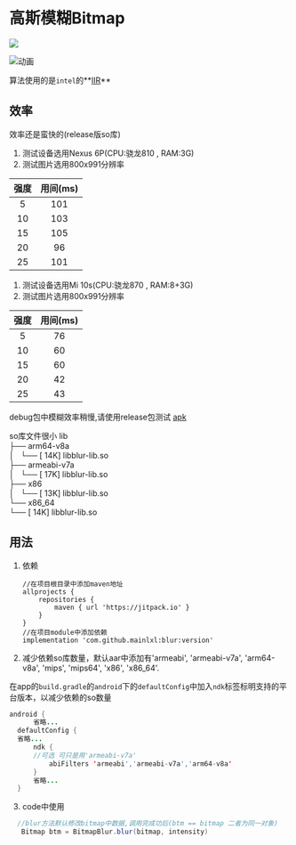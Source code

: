 # 高斯模糊Bitmap

[![](https://jitpack.io/v/mainlxl/blur.svg)](https://jitpack.io/#mainlxl/blur)

![动画](/image/donghua.gif)

算法使用的是`intel`的**[IIR](https://software.intel.com/en-us/articles/iir-gaussian-blur-filter-implementation-using-intel-advanced-vector-extensions)**

## 效率
效率还是蛮快的(release版so库)
1. 测试设备选用Nexus 6P(CPU:骁龙810 , RAM:3G)
2. 测试图片选用800x991分辨率

| 强度 | 用间(ms) |
|:---:|:---:|
| 5  |   101 |
| 10 |   103 |
| 15 |   105 |
| 20 |   96  |
| 25 |   101 |

1. 测试设备选用Mi 10s(CPU:骁龙870 , RAM:8+3G)
3. 测试图片选用800x991分辨率

| 强度 | 用间(ms) |
|:---:|:---:|
| 5  |   76 |
| 10 |   60 |
| 15 |   60 |
| 20 |   42  |
| 25 |   43 |

debug包中模糊效率稍慢,请使用release包测试 [apk](/app.apk)

so库文件很小
lib</br>
├── arm64-v8a</br>
│   └── [ 14K]  libblur-lib.so</br>
├── armeabi-v7a</br>
│   └── [ 17K]  libblur-lib.so</br>
├── x86</br>
│   └── [ 13K]  libblur-lib.so</br>
└── x86_64</br>
    └── [ 14K]  libblur-lib.so</br>

## 用法
1. 依赖<br/>

    ```
    //在项目根目录中添加maven地址
    allprojects {
        repositories {
            maven { url 'https://jitpack.io' }
        }
    }
    //在项目module中添加依赖
    implementation 'com.github.mainlxl:blur:version'
    ```

2. 减少依赖so库数量，默认aar中添加有'armeabi', 'armeabi-v7a', 'arm64-v8a', 'mips', 'mips64', 'x86', 'x86_64'.

  在app的`build.gradle`的`android`下的`defaultConfig`中加入`ndk`标签标明支持的平台版本，以减少依赖的so数量<br/>
  

  ```java
  android {
    	省略...
    defaultConfig {
  	省略...
        ndk {
  		//可选 可只是用'armeabi-v7a'
            abiFilters 'armeabi','armeabi-v7a','arm64-v8a'
        }
        省略...
    }
  ```

3. code中使用

  ```java
  	//blur方法默认修改bitmap中数据,调用完成功后(btm == bitmap 二者为同一对象)
  	 Bitmap btm = BitmapBlur.blur(bitmap, intensity)
  ```
